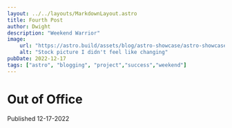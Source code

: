 ```yaml
---
layout: ../../layouts/MarkdownLayout.astro
title: Fourth Post
author: Dwight
description: "Weekend Warrior"
image: 
    url: "https://astro.build/assets/blog/astro-showcase/astro-showcase-screenshot.jpg"
    alt: "Stock picture I didn't feel like changing"
pubDate: 2022-12-17
tags: ["astro", "blogging", "project","success","weekend"]
---
```


# Out of Office

Published 12-17-2022